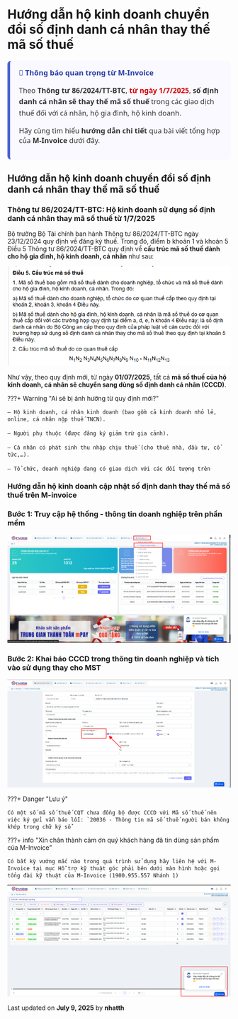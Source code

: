 # **Hướng dẫn hộ kinh doanh chuyển đổi số định danh cá nhân thay thế mã số thuế**

<div style="
  background-color: #f9f9ff;
  border-left: 6px solid #4a63d3;
  padding: 16px 20px;
  margin: 20px 0;
  border-radius: 8px;
  font-family: 'Segoe UI', Tahoma, Geneva, Verdana, sans-serif;
">
  <h3 style="margin-top: 0; color: #2d3fa6;">📢 Thông báo quan trọng từ M-Invoice</h3>
  <p style="font-size: 16px; color: #333; line-height: 1.6;">
    Theo <strong>Thông tư 86/2024/TT-BTC</strong>, <span style="color: #d40000;"><strong>từ ngày 1/7/2025</strong></span>,
    <strong>số định danh cá nhân sẽ thay thế mã số thuế</strong> trong các giao dịch thuế đối với cá nhân, hộ gia đình, hộ kinh doanh.
  </p>
  <p style="font-size: 16px; color: #333;">
    Hãy cùng tìm hiểu <strong>hướng dẫn chi tiết</strong> qua bài viết tổng hợp của <strong>M-Invoice</strong> dưới đây.
  </p>
</div>

## **Hướng dẫn hộ kinh doanh chuyển đổi số định danh cá nhân thay thế mã số thuế**

### **Thông tư 86/2024/TT-BTC: Hộ kinh doanh sử dụng số định danh cá nhân thay mã số thuế từ 1/7/2025**

Bộ trưởng Bộ Tài chính ban hành Thông tư 86/2024/TT-BTC ngày 23/12/2024 quy định về đăng ký thuế. Trong đó, điểm b khoản 1 và khoản 5 Điều 5 Thông tư 86/2024/TT-BTC quy định về **cấu trúc mã số thuế dành cho hộ gia đình, hộ kinh doanh, cá nhân** như sau:

![Hình 1](../../assets/images/invoice2/2.0_chuyen-doi-cccd_1.png "Hãy bấm vào để xem rõ hơn")

Như vậy, theo quy định mới, từ ngày **01/07/2025**, tất cả **mã số thuế của hộ kinh doanh, cá nhân sẽ chuyển sang dùng số định danh cá nhân (CCCD)**.

???+ Warning "Ai sẽ bị ảnh hưởng từ quy định mới?"

    – Hộ kinh doanh, cá nhân kinh doanh (bao gồm cả kinh doanh nhỏ lẻ, online, cá nhân nộp thuế TNCN).

    – Người phụ thuộc (được đăng ký giảm trừ gia cảnh).

    – Cá nhân có phát sinh thu nhập chịu thuế (cho thuê nhà, đầu tư, cổ tức,…).

    – Tổ chức, doanh nghiệp đang có giao dịch với các đối tượng trên

### **Hướng dẫn hộ kinh doanh cập nhật số định danh thay thế mã số thuế trên M-invoice**

### **Bước 1: Truy cập hệ thống - thông tin doanh nghiệp trên phần mềm**

![Hình 1](../../assets/images/invoice2/2.0_chuyen-doi-cccd_2.png "Hãy bấm vào để xem rõ hơn")

### **Bước 2: Khai báo CCCD trong thông tin doanh nghiệp và tích vào sử dụng thay cho MST**

![Hình 1](../../assets/images/invoice2/2.0_chuyen-doi-cccd_3.png "Hãy bấm vào để xem rõ hơn")

???+ Danger "Lưu ý"

    Có một số mã số thuế CQT chưa đồng bộ được CCCD với Mã số thuế nên việc ký gửi vẫn báo lỗi: `20036 - Thông tin mã số thuế người bán không khớp trong chữ ký số`

???+ info "Xin chân thành cảm ơn quý khách hàng đã tin dùng sản phẩm của M-Invoice"

    Có bất kỳ vướng mắc nào trong quá trình sử dụng hãy liên hệ với M-Invoice tại mục Hỗ trợ kỹ thuật góc phải bên dưới màn hình hoặc gọi tổng đài kỹ thuật của M-Invoice (1900.955.557 Nhánh 1)

![Hình 5](../../assets/images/invoice2/hotro.png "Hãy bấm vào để xem rõ hơn")

<div class="last-updated">Last updated on <strong>July 9, 2025</strong> by <strong>nhatth</strong></div>
